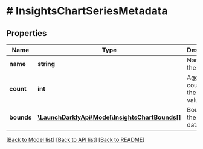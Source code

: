 # # InsightsChartSeriesMetadata

## Properties

Name | Type | Description | Notes
------------ | ------------- | ------------- | -------------
**name** | **string** | Name of the series |
**count** | **int** | Aggregate count of the series values | [optional]
**bounds** | [**\LaunchDarklyApi\Model\InsightsChartBounds[]**](InsightsChartBounds.md) | Bounds for the series data | [optional]

[[Back to Model list]](../../README.md#models) [[Back to API list]](../../README.md#endpoints) [[Back to README]](../../README.md)
